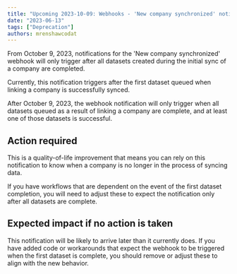 ```yaml
---
title: "Upcoming 2023-10-09: Webhooks - 'New company synchronized' notification triggers after all datasets are complete"
date: "2023-06-13"
tags: ["Deprecation"]
authors: mrenshawcodat
---
```


From October 9, 2023, notifications for the 'New company synchronized' webhook will only trigger after all datasets created during the initial sync of a company are completed.

<!--truncate-->

Currently, this notification triggers after the first dataset queued when linking a company is successfully synced. 

After October 9, 2023, the webhook notification will only trigger when all datasets queued as a result of linking a company are complete, and at least one of those datasets is successful. 


## Action required​

This is a quality-of-life improvement that means you can rely on this notification to know when a company is no longer in the process of syncing data. 

If you have workflows that are dependent on the event of the first dataset completion, you will need to adjust these to expect the notification only after all datasets are complete.


## Expected impact if no action is taken​

This notification will be likely to arrive later than it currently does. If you have added code or workarounds that expect the webhook to be triggered when the first dataset is complete, you should remove or adjust these to align with the new behavior. 

